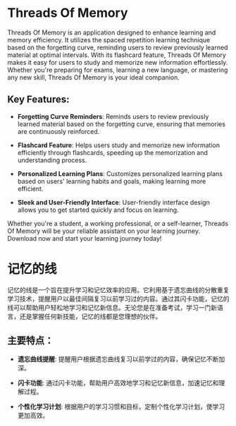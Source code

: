 # Threads Of Memory

Threads Of Memory is an application designed to enhance learning and memory efficiency. It utilizes the spaced repetition learning technique based on the forgetting curve, reminding users to review previously learned material at optimal intervals. With its flashcard feature, Threads Of Memory makes it easy for users to study and memorize new information effortlessly. Whether you're preparing for exams, learning a new language, or mastering any new skill, Threads Of Memory is your ideal companion.

## Key Features:

- **Forgetting Curve Reminders**: Reminds users to review previously learned material based on the forgetting curve, ensuring that memories are continuously reinforced.

- **Flashcard Feature**: Helps users study and memorize new information efficiently through flashcards, speeding up the memorization and understanding process.

- **Personalized Learning Plans**: Customizes personalized learning plans based on users' learning habits and goals, making learning more efficient.

- **Sleek and User-Friendly Interface**: User-friendly interface design allows you to get started quickly and focus on learning.

Whether you're a student, a working professional, or a self-learner, Threads Of Memory will be your reliable assistant on your learning journey. Download now and start your learning journey today!


  
  
# 记忆的线

记忆的线是一个旨在提升学习和记忆效率的应用。它利用基于遗忘曲线的分散重复学习技术，提醒用户以最佳间隔复习以前学习过的内容。通过其闪卡功能，记忆的线可以帮助用户轻松地学习和记忆新信息。无论您是在准备考试，学习一门新语言，还是掌握任何新技能，记忆的线都是您理想的伙伴。

## 主要特点：

- **遗忘曲线提醒**: 提醒用户根据遗忘曲线复习以前学过的内容，确保记忆不断加深。

- **闪卡功能**: 通过闪卡功能，帮助用户高效地学习和记忆新信息，加速记忆和理解过程。

- **个性化学习计划**: 根据用户的学习习惯和目标，定制个性化学习计划，使学习更加高效。
